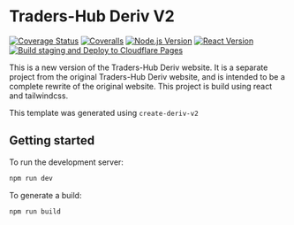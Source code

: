 # Traders-Hub Deriv V2

[![Coverage Status](https://coveralls.io/repos/github/deriv-com/traders-hub/badge.svg?branch=main)](https://coveralls.io/github/deriv-com/traders-hub?branch=main)
[![Coveralls](https://github.com/deriv-com/traders-hub/actions/workflows/coveralls.yml/badge.svg)](https://github.com/deriv-com/traders-hub/actions/workflows/coveralls.yml)
[![Node.js Version](https://badge.fury.io/js/node.svg)](https://badge.fury.io/js/node)
[![React Version](https://badge.fury.io/js/react.svg)](https://badge.fury.io/js/react)
[![Build staging and Deploy to Cloudflare Pages](https://github.com/deriv-com/traders-hub/actions/workflows/build-and-deploy-staging.yml/badge.svg)](https://github.com/deriv-com/traders-hub/actions/workflows/build-and-deploy-staging.yml)

This is a new version of the Traders-Hub Deriv website. It is a separate project from the original Traders-Hub Deriv website, and is intended to be a complete rewrite of the original website. This project is build using react and tailwindcss.

This template was generated using `create-deriv-v2`

## Getting started

To run the development server:

```bash
npm run dev
```

To generate a build:

```bash
npm run build
```
